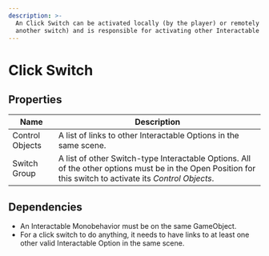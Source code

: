 ```yaml
---
description: >-
  An Click Switch can be activated locally (by the player) or remotely (by
  another switch) and is responsible for activating other Interactable Options.
---
```


# Click Switch

## Properties

| Name            | Description                                                                                                                                                 |
| --------------- | ----------------------------------------------------------------------------------------------------------------------------------------------------------- |
| Control Objects | A list of links to other Interactable Options in the same scene.                                                                                            |
| Switch Group    | A list of other Switch-type Interactable Options.  All of the other options must be in the Open Position for this switch to activate its _Control Objects_. |

## Dependencies

* An Interactable Monobehavior must be on the same GameObject.
* For a click switch to do anything, it needs to have links to at least one other valid Interactable Option in the same scene.

